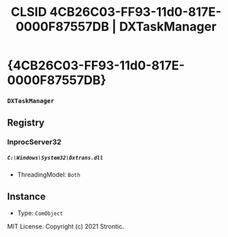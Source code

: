 ﻿---
title: "CLSID 4CB26C03-FF93-11d0-817E-0000F87557DB | DXTaskManager"
excerpt: What is COM-Object CLSID 4CB26C03-FF93-11d0-817E-0000F87557DB?
---

# {4CB26C03-FF93-11d0-817E-0000F87557DB}

### `DXTaskManager`

## Registry


### InprocServer32

##### `C:\Windows\System32\Dxtrans.dll`
* ThreadingModel: `Both`

## Instance

* Type: `ComObject`

MIT License. Copyright (c) 2021 Strontic.


